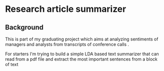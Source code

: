 # Research article summarizer  

## Background
This is part of my graduating project which aims at analyzing sentiments of managers and analysts from transcripts of conference calls .

For starters I'm trying to build a simple LDA based text summarizer that can read from a pdf file and extract the most important sentences from a block of text